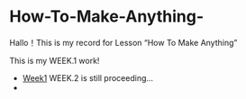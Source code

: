 # How-To-Make-Anything-
Hallo！This is my record for Lesson “How To Make Anything”

This is my WEEK.1 work!
- [Week1](./WEEK.1_3D%20SCAN/3D%20SCAN.md)
WEEK.2 is still proceeding...
- 
